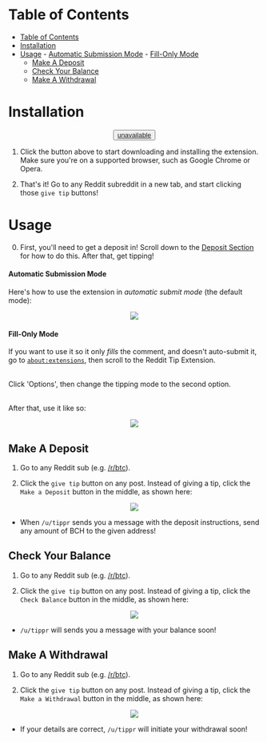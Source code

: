 # Table of Contents
<!-- TOC -->

- [Table of Contents](#table-of-contents)
- [Installation](#installation)
- [Usage](#usage)
            - [Automatic Submission Mode](#automatic-submission-mode)
            - [Fill-Only Mode](#fill-only-mode)
    - [Make A Deposit](#make-a-deposit)
    - [Check Your Balance](#check-your-balance)
    - [Make A Withdrawal](#make-a-withdrawal)

<!-- /TOC -->

# Installation
<center>
<button onclick="startInstall">
    <a href="">unavailable</a>
</button><br/>
</center>


1. Click the button above to start downloading and installing the extension. Make sure you're on a supported browser, such as Google Chrome or Opera.<br/>

2. That's it! Go to any Reddit subreddit in a new tab, and start clicking those `give tip` buttons!

# Usage 
0. First, you'll need to get a deposit in! Scroll down to the [Deposit Section](#make-a-deposit) for how to do this. After that, get tipping! <br/>

#### Automatic Submission Mode
Here's how to use the extension in <em>automatic submit mode</em> (the default mode):
<center><img src="https://mooncryption.github.io/reddit-tip-extension/marketing/gif-1a.gif"/></center>

#### Fill-Only Mode
If you want to use it so it only _fills_ the comment, and doesn't auto-submit it, go to <a href="about:extensions"><code>about:extensions</code></a>, then scroll to the Reddit Tip Extension. 

<br/>Click 'Options', then change the tipping mode to the second option.

<br/>After that, use it like so:
<center><img src="https://mooncryption.github.io/reddit-tip-extension/marketing/gif-1b.gif"/></center>

## Make A Deposit
1. Go to any Reddit sub (e.g. [/r/btc](https://reddit.com/r/btc)).

2. Click the `give tip` button on any post. Instead of giving a tip, click the `Make a Deposit` button in the middle, as shown here:
<center><img src="https://mooncryption.github.io/reddit-tip-extension/marketing/deposit.gif"/></center>

* When `/u/tippr` sends you a message with the deposit instructions, send any amount of BCH to the given address!

## Check Your Balance
1. Go to any Reddit sub (e.g. [/r/btc](https://reddit.com/r/btc)).

2. Click the `give tip` button on any post. Instead of giving a tip, click the `Check Balance` button in the middle, as shown here:
<center><img src="https://mooncryption.github.io/reddit-tip-extension/marketing/balance.gif"/></center>

* `/u/tippr` will sends you a message with your balance soon!

## Make A Withdrawal
1. Go to any Reddit sub (e.g. [/r/btc](https://reddit.com/r/btc)).

2. Click the `give tip` button on any post. Instead of giving a tip, click the `Make a Withdrawal` button in the middle, as shown here:
<center><img src="https://mooncryption.github.io/reddit-tip-extension/marketing/withdraw.gif"/></center>

* If your details are correct, `/u/tippr` will initiate your withdrawal soon!